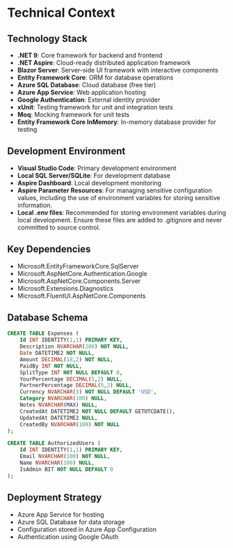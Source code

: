 # Technical Context

## Technology Stack

- **.NET 9**: Core framework for backend and frontend
- **.NET Aspire**: Cloud-ready distributed application framework
- **Blazor Server**: Server-side UI framework with interactive components
- **Entity Framework Core**: ORM for database operations
- **Azure SQL Database**: Cloud database (free tier)
- **Azure App Service**: Web application hosting
- **Google Authentication**: External identity provider
- **xUnit**: Testing framework for unit and integration tests
- **Moq**: Mocking framework for unit tests
- **Entity Framework Core InMemory**: In-memory database provider for testing

## Development Environment

- **Visual Studio Code**: Primary development environment
- **Local SQL Server/SQLite**: For development database
- **Aspire Dashboard**: Local development monitoring
- **Aspire Parameter Resources**: For managing sensitive configuration values, including the use of environment variables for storing sensitive information.
- **Local .env files**: Recommended for storing environment variables during local development. Ensure these files are added to .gitignore and never committed to source control.

## Key Dependencies

- Microsoft.EntityFrameworkCore.SqlServer
- Microsoft.AspNetCore.Authentication.Google
- Microsoft.AspNetCore.Components.Server
- Microsoft.Extensions.Diagnostics
- Microsoft.FluentUI.AspNetCore.Components

## Database Schema

```sql
CREATE TABLE Expenses (
    Id INT IDENTITY(1,1) PRIMARY KEY,
    Description NVARCHAR(200) NOT NULL,
    Date DATETIME2 NOT NULL,
    Amount DECIMAL(18,2) NOT NULL,
    PaidBy INT NOT NULL,
    SplitType INT NOT NULL DEFAULT 0,
    YourPercentage DECIMAL(5,2) NULL,
    PartnerPercentage DECIMAL(5,2) NULL,
    Currency NVARCHAR(3) NOT NULL DEFAULT 'USD',
    Category NVARCHAR(100) NULL,
    Notes NVARCHAR(MAX) NULL,
    CreatedAt DATETIME2 NOT NULL DEFAULT GETUTCDATE(),
    UpdatedAt DATETIME2 NULL,
    CreatedBy NVARCHAR(100) NOT NULL
);

CREATE TABLE AuthorizedUsers (
    Id INT IDENTITY(1,1) PRIMARY KEY,
    Email NVARCHAR(100) NOT NULL,
    Name NVARCHAR(100) NULL,
    IsAdmin BIT NOT NULL DEFAULT 0
);
```

## Deployment Strategy

- Azure App Service for hosting
- Azure SQL Database for data storage
- Configuration stored in Azure App Configuration
- Authentication using Google OAuth

